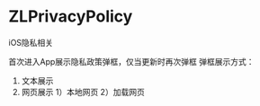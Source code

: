 # ZLPrivacyPolicy
iOS隐私相关

首次进入App展示隐私政策弹框，仅当更新时再次弹框
弹框展示方式：
1. 文本展示
2. 网页展示 
  1）本地网页
  2）加载网页
  
  
